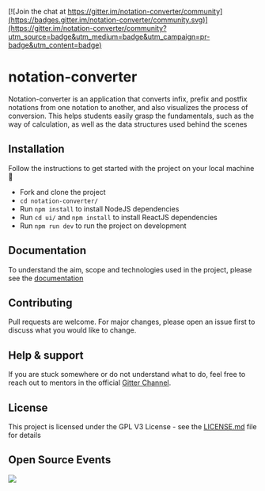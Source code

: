 [![Join the chat at https://gitter.im/notation-converter/community](https://badges.gitter.im/notation-converter/community.svg)](https://gitter.im/notation-converter/community?utm_source=badge&utm_medium=badge&utm_campaign=pr-badge&utm_content=badge)

# notation-converter

Notation-converter is an application that converts infix, prefix and postfix notations from one notation to another, and also visualizes the process of conversion. This helps students easily grasp the fundamentals, such as the way of calculation, as well as the data structures used behind the scenes

## Installation
Follow the instructions to get started with the project on your local machine 🚀

* Fork and clone the project
* `cd notation-converter/`
* Run `npm install` to install NodeJS dependencies
* Run `cd ui/` and `npm install` to install ReactJS dependencies
* Run `npm run dev` to run the project on development

## Documentation
To understand the aim, scope and technologies used in the project, please see the [documentation](https://bit.ly/333oeRj)

## Contributing
Pull requests are welcome. For major changes, please open an issue first to discuss what you would like to change.

## Help & support

If you are stuck somewhere or do not understand what to do, feel free to reach out to mentors in the official [Gitter Channel](https://gitter.im/notation-converter/community).

## License
This project is licensed under the GPL V3 License - see the [LICENSE.md](https://github.com/adityabisoi/notation-converter/blob/main/LICENSE) file for details

##  Open Source Events 
 <img  src="https://vchrombiediary.files.wordpress.com/2017/12/screenshot-from-2017-12-05-17-02-03-another-copy-e1512483232128.png" href="https://kwoc.kossiitkgp.org/">
